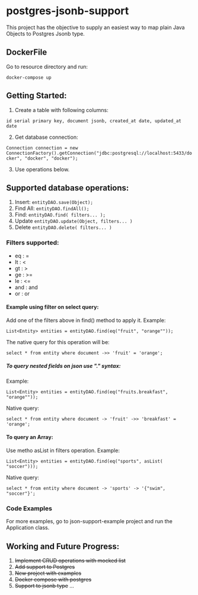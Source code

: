 # postgres-jsonb-support

This project has the objective to supply an easiest way to map plain Java Objects to Postgres Jsonb type. 

## DockerFile

Go to resource directory and run:

`docker-compose up`

## Getting Started:

1. Create a table with following columns:

`id serial primary key, document jsonb, created_at date, updated_at date`

2. Get database connection:

`Connection connection = new ConnectionFactory().getConnection("jdbc:postgresql://localhost:5433/docker", "docker", "docker");`

3. Use operations below.

## Supported database operations:

1. Insert: `entityDAO.save(Object);`
2. Find All: `entityDAO.findAll();`
3. Find: `entityDAO.find( filters... );`
4. Update `entityDAO.update(Object, filters... )`
5. Delete `entityDAO.delete( filters... )`

### Filters supported:
* eq : =
* lt : <
* gt : >
* ge : >=
* le : <=
* and : and
* or : or

#### Example using filter on select query:

Add one of the filters above in find() method to apply it. Example:

`List<Entity> entities = entityDAO.find(eq("fruit", "orange""));`

The native query for this operation will be:

`select * from entity where document ->> 'fruit' = 'orange';`

##### To query nested fields on json use "." syntax:
Example:

`List<Entity> entities = entityDAO.find(eq("fruits.breakfast", "orange""));`

Native query:

`select * from entity where document -> 'fruit' ->> 'breakfast' = 'orange';`

#### To query an Array:

Use metho asList in filters operation. Example:

`List<Entity> entities = entityDAO.find(eq("sports", asList( "soccer")));`

Native query:

`select * from entity where document -> 'sports' -> '{"swim", "soccer"}';`

### Code Examples
For more examples, go to json-support-example project and run the Application class.
  
## Working and Future Progress:
1. ~~Implement CRUD operations with mocked list~~
2. ~~Add support to Postgres~~
3. ~~New project with examples~~
4. ~~Docker compose with postgres~~
5. ~~Support to jsonb type~~
...
